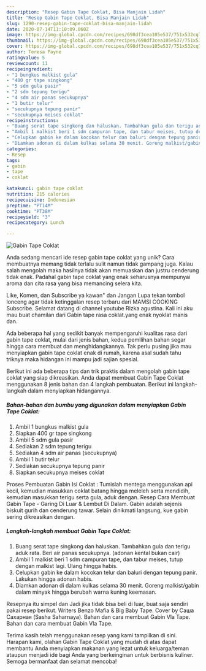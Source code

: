 ```yaml
---
description: "Resep Gabin Tape Coklat, Bisa Manjain Lidah"
title: "Resep Gabin Tape Coklat, Bisa Manjain Lidah"
slug: 1290-resep-gabin-tape-coklat-bisa-manjain-lidah
date: 2020-07-14T11:10:09.060Z
image: https://img-global.cpcdn.com/recipes/698df3cea105e537/751x532cq70/gabin-tape-coklat-foto-resep-utama.jpg
thumbnail: https://img-global.cpcdn.com/recipes/698df3cea105e537/751x532cq70/gabin-tape-coklat-foto-resep-utama.jpg
cover: https://img-global.cpcdn.com/recipes/698df3cea105e537/751x532cq70/gabin-tape-coklat-foto-resep-utama.jpg
author: Teresa Payne
ratingvalue: 5
reviewcount: 11
recipeingredient:
- "1 bungkus malkist gula"
- "400 gr tape singkong"
- "5 sdm gula pasir"
- "2 sdm tepung terigu"
- "4 sdm air panas secukupnya"
- "1 butir telur"
- "secukupnya tepung panir"
- "secukupnya meises coklat"
recipeinstructions:
- "Buang serat tape singkong dan haluskan. Tambahkan gula dan terigu aduk rata. Beri air panas secukupnya. (adonan kental bukan cair)"
- "Ambil 1 malkist beri 1 sdm campuran tape, dan tabur meises, tutup dengan malkist lagi. Ulang hingga habis."
- "Celupkan gabin ke dalam kocokan telur dan baluri dengan tepung panir. Lakukan hingga adonan habis."
- "Diamkan adonan di dalam kulkas selama 30 menit. Goreng malkist/gabin dalam minyak hingga berubah warna kuning keemasan."
categories:
- Resep
tags:
- gabin
- tape
- coklat

katakunci: gabin tape coklat 
nutrition: 215 calories
recipecuisine: Indonesian
preptime: "PT14M"
cooktime: "PT38M"
recipeyield: "3"
recipecategory: Lunch

---
```



![Gabin Tape Coklat](https://img-global.cpcdn.com/recipes/698df3cea105e537/751x532cq70/gabin-tape-coklat-foto-resep-utama.jpg)

Anda sedang mencari ide resep gabin tape coklat yang unik? Cara membuatnya memang tidak terlalu sulit namun tidak gampang juga. Kalau salah mengolah maka hasilnya tidak akan memuaskan dan justru cenderung tidak enak. Padahal gabin tape coklat yang enak seharusnya mempunyai aroma dan cita rasa yang bisa memancing selera kita.

Like, Komen, dan Subscribe ya kawan&#34; dan Jangan Lupa tekan tombol lonceng agar tidak ketinggalan resep terbaru dari MAMSI COOKING Subscribe. Selamat datang di channel youtube Rizka agustina. Kali ini aku mau buat chamilan dari Gabin tape rasa coklat.yang enak nyoklat manis dan.

Ada beberapa hal yang sedikit banyak mempengaruhi kualitas rasa dari gabin tape coklat, mulai dari jenis bahan, kedua pemilihan bahan segar hingga cara membuat dan menghidangkannya. Tak perlu pusing jika mau menyiapkan gabin tape coklat enak di rumah, karena asal sudah tahu triknya maka hidangan ini mampu jadi sajian spesial.


Berikut ini ada beberapa tips dan trik praktis dalam mengolah gabin tape coklat yang siap dikreasikan. Anda dapat membuat Gabin Tape Coklat menggunakan 8 jenis bahan dan 4 langkah pembuatan. Berikut ini langkah-langkah dalam menyiapkan hidangannya.

<!--inarticleads1-->

##### Bahan-bahan dan bumbu yang digunakan dalam menyiapkan Gabin Tape Coklat:

1. Ambil 1 bungkus malkist gula
1. Siapkan 400 gr tape singkong
1. Ambil 5 sdm gula pasir
1. Sediakan 2 sdm tepung terigu
1. Sediakan 4 sdm air panas (secukupnya)
1. Ambil 1 butir telur
1. Sediakan secukupnya tepung panir
1. Siapkan secukupnya meises coklat


Proses Pembuatan Gabin Isi Coklat : Tumislah mentega menggunakan api kecil, kemudian masukkan coklat batang hingga meleleh serta mendidih, kemudian masukkan terigu serta gula, aduk dengan. Resep Cara Membuat Gabin Tape - Garing Di Luar &amp; Lembut Di Dalam. Gabin adalah sejenis biskuit gurih dan cenderung tawar. Selain dinikmati langsung, kue gabin sering dikreasikan dengan. 

<!--inarticleads2-->

##### Langkah-langkah membuat Gabin Tape Coklat:

1. Buang serat tape singkong dan haluskan. Tambahkan gula dan terigu aduk rata. Beri air panas secukupnya. (adonan kental bukan cair)
1. Ambil 1 malkist beri 1 sdm campuran tape, dan tabur meises, tutup dengan malkist lagi. Ulang hingga habis.
1. Celupkan gabin ke dalam kocokan telur dan baluri dengan tepung panir. Lakukan hingga adonan habis.
1. Diamkan adonan di dalam kulkas selama 30 menit. Goreng malkist/gabin dalam minyak hingga berubah warna kuning keemasan.


Resepnya itu simpel dan Jadi jika tidak bisa beli di luar, buat saja sendiri pakai resep berikut. Writers Benzo Mafia &amp; Big Baby Tape. Cover by Саша Сахарная (Sasha Saharnaya). Bahan dan cara membuat Gabin Vla Tape. Bahan dan cara membuat Gabin Vla Tape. 

Terima kasih telah menggunakan resep yang kami tampilkan di sini. Harapan kami, olahan Gabin Tape Coklat yang mudah di atas dapat membantu Anda menyiapkan makanan yang lezat untuk keluarga/teman ataupun menjadi ide bagi Anda yang berkeinginan untuk berbisnis kuliner. Semoga bermanfaat dan selamat mencoba!
